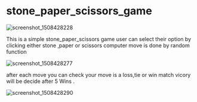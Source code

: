 # stone_paper_scissors_game

![screenshot_1508428228](https://user-images.githubusercontent.com/32610794/32132018-351199ec-bbd9-11e7-8b27-f62b84082ee7.png)

This is a simple stone_paper_scissors game user can select their option by clicking either stone ,paper or scissors 
computer move is done by random function 

![screenshot_1508428277](https://user-images.githubusercontent.com/32610794/32132022-3a8cc22a-bbd9-11e7-9e5c-1134869876de.png)

after each move you can check your move is a loss,tie or win 
match vicory will be  decide after 5 Wins .

![screenshot_1508428290](https://user-images.githubusercontent.com/32610794/32132020-38d9b686-bbd9-11e7-8d6d-d3327f1c7f92.png)

